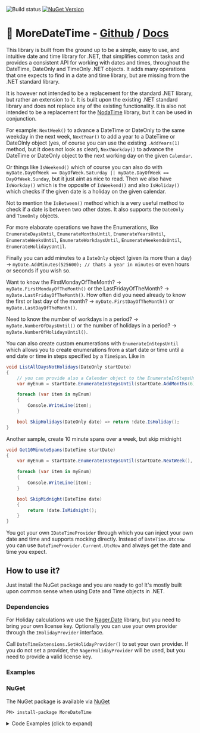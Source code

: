 ![Build status](https://github.com/Hefaistos68/MoreDateTime/actions/workflows/dotnet.yml/badge.svg)
[![NuGet Version](http://img.shields.io/nuget/v/MoreDateTime.svg?style=flat)](https://www.nuget.org/packages/MoreDateTime/) 

# :date: MoreDateTime - [Github](https://github.com/Hefaistos68/MoreDateTime) / [Docs](https://hefaistos68.github.io/MoreDateTime/)


This library is built from the ground up to be a simple, easy to use, and intuitive date and time library for .NET, that simplifies common tasks and provides a consistent API for working with dates and times, throughout the DateTime, DateOnly and TimeOnly .NET objects. It adds many operations that one expects to find in a date and time library, but are missing from the .NET standard library.

It is however not intended to be a replacement for the standard .NET library, but rather an extension to it. It is built upon the existing .NET standard library and does not replace any of the existing functionality. It is also not intended to be a replacement for the [NodaTime](https://nodatime.org/) library, but it can be used in conjunction.

For example: `NextWeek()` to advance a DateTime or DateOnly to the same weekday in the next week, `NextYear()` to add a year to a DateTime or DateOlnly object (yes, of course you can use the existing `.AddYears(1)` method, but it does not look as clear), `NextWorkday()` to advance the DateTime or DateOnly object to the next working day on the given `Calendar`.

Or things like `IsWeekend()` which of course you can also do with `myDate.DayOfWeek == DayOfWeek.Saturday || myDate.DayOfWeek == DayOfWeek.Sunday`, but it just aint as nice to read. Then we also have `IsWorkday()` which is the opposite of `IsWeekend()` and also `IsHoliday()` which checks if the given date is a holiday on the given calendar.

Not to mention the `IsBetween()` method which is a very useful method to check if a date is between two other dates. It also supports the `DateOnly` and `TimeOnly` objects. 

For more elaborate operations we have the Enumerations, like `EnumerateDaysUntil`, `EnumerateMonthsUntil`, `EnumerateYearsUntil`, `EnumerateWeeksUntil`, `EnumerateWorkdaysUntil`, `EnumerateWeekendsUntil`, `EnumerateHolidaysUntil`.

Finally you can add minutes to a `DateOnly` object (given its more than a day) -> `myDate.AddMinutes(525600); // thats a year in minutes` or even hours or seconds if you wish so.

Want to know the FirstMondayOfTheMonth? -> `myDate.FirstMondayOfTheMonth()` or the LastFridayOfTheMonth? -> `myDate.LastFridayOfTheMonth()`. How often did you need already to know the first or last day of the month? -> `myDate.FirstDayOfTheMonth()` or `myDate.LastDayOfTheMonth()`.

Need to know the number of workdays in a period? -> `myDate.NumberOfDaysUntil()` or the number of holidays in a period? -> `myDate.NumberOfHolidaysUntil()`.

You can also create custom enumerations with `EnumerateInStepsUntil` which allows you to create enumerations from a start date or time until a end date or time in steps specified by a `TimeSpan`. Like in 
```cs
void ListAllDaysNotHolidays(DateOnly startDate)
{
	// you can provide also a Calendar object to the EnumerateInStepsUntil method if the current Culture is not adequate
	var myEnum = startDate.EnumerateInStepsUntil(startDate.AddMonths(6), TimeSpan.FromDays(1), SkipHolidays);

	foreach (var item in myEnum)
	{
		Console.WriteLine(item);
	}

	bool SkipHolidays(DateOnly date) => return !date.IsHoliday();
}

```
Another sample, create 10 minute spans over a week, but skip midnight
```cs
void Get10MinuteSpans(DateTime startDate)
{
	var myEnum = startDate.EnumerateInStepsUntil(startDate.NextWeek(), TimeSpan.FromMinutes(10), SkipMidnight);

	foreach (var item in myEnum)
	{
		Console.WriteLine(item);
	}

	bool SkipMidnight(DateTime date)
	{
		return !date.IsMidnight();
	}
}
```

You got your own `IDateTimeProvider` through which you can inject your own date and time and supports mocking directly. Instead of `DateTime.Utcnow` you can use `DateTimeProvider.Current.UtcNow` and always get the date and time you expect.

## How to use it?

Just install the NuGet package and you are ready to go! It's mostly built upon common sense when using Date and Time objects in .NET.

### Dependencies

For Holiday calculations we use the [Nager.Date](https://github.com/nager/nager.date) library, but you need to bring your own license key. Optionally you can use your own provider through the `IHolidayProvider` interface. 

Call `DateTimeExtensions.SetHolidayProvider()` to set your own provider. If you do not set a provider, the `NagerHolidayProvider` will be used, but you need to provide a valid license key.

### Examples


### NuGet
The NuGet package is available via [NuGet](https://www.nuget.org/packages/MoreDateTime)<br>

```
PM> install-package MoreDateTime
```

<details>
  <summary>Code Examples (click to expand)</summary>
  
## Examples for .NET (NuGet package)

### Do something simple with a date
```cs

 --> code sample here, coming asap
```

</details>

